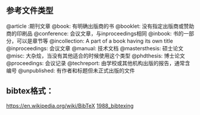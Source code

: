 ## 参考文件类型

@article :期刊文章
@book: 有明确出版商的书
@booklet: 没有指定出版商或赞助商的印刷品
@conference: 会议文章，与inproceedings相同
@inbook: 书的一部分，可以是章节等
@incollection: A part of a book having its own title
@inproceedings: 会议文章
@manual: 技术文档
@mastersthesis: 硕士论文
@misc: 大杂烩，当没有其他适合的时候使用这个类型
@phdthesis: 博士论文
@proceedings: 会议记录
@techreport: 由学校或其他机构出版的报告，通常含编号
@unpublished: 有作者和标题但未正式出版的文件

## bibtex格式：
https://en.wikipedia.org/wiki/BibTeX
[1988_bibtexing](1988_bibtexing.pdf)
